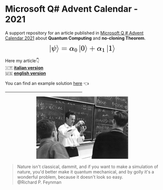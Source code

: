 # Microsoft Q# Advent Calendar - 2021
A support repository for an article published in [Microsoft Q # Advent Calendar 2021](https://devblogs.microsoft.com/qsharp/q-advent-calendar-2021/) about **Quantum Computing** and **no-cloning Theorem**.

<div align="center">
  <img src="https://github.com/mariocuomo/Microsoft-Q-Advent-Calendar-2021/blob/main/super-position.png">
</div>

Here my article:point_down:<br>
:it: <b>[italian version](https://github.com/mariocuomo/Microsoft-Q-Advent-Calendar-2021/blob/main/article/articolo_quantum_computing___ITALIANO.pdf/)</b><br>
:us: <b>[english version](https://github.com/mariocuomo/Microsoft-Q-Advent-Calendar-2021/blob/main/article/articolo_quantum_computing___ENGLISH)</b>


You can find an example solution [here](https://github.com/mariocuomo/Microsoft-Q-Advent-Calendar-2021/tree/main/solution) :point_left:<br>

<hr width="50%">    

<div align="center">
    <img src="https://github.com/mariocuomo/Microsoft-Q-Advent-Calendar-2021/blob/main/RF.jpeg" alt='missing' width=300/>
</div>


>Nature isn't classical, dammit, and if you want to make a simulation of nature, you'd better make it quantum mechanical, and by golly it's a wonderful problem, because it doesn't look so easy.<br>
@Richard P. Feynman

